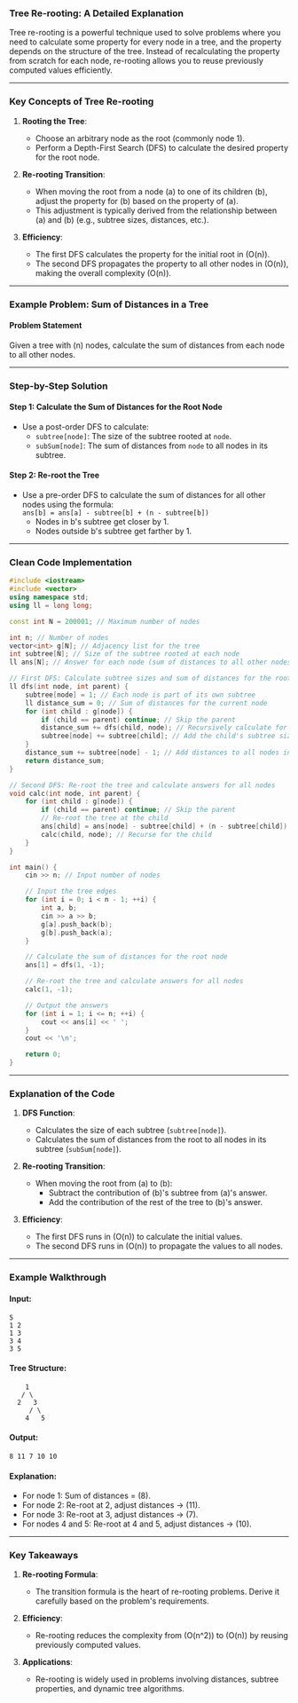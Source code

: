 ### Tree Re-rooting: A Detailed Explanation

Tree re-rooting is a powerful technique used to solve problems where you need to calculate some property for every node in a tree, and the property depends on the structure of the tree. Instead of recalculating the property from scratch for each node, re-rooting allows you to reuse previously computed values efficiently.

---

### Key Concepts of Tree Re-rooting

1. **Rooting the Tree**:
   - Choose an arbitrary node as the root (commonly node 1).
   - Perform a Depth-First Search (DFS) to calculate the desired property for the root node.

2. **Re-rooting Transition**:
   - When moving the root from a node \(a\) to one of its children \(b\), adjust the property for \(b\) based on the property of \(a\).
   - This adjustment is typically derived from the relationship between \(a\) and \(b\) (e.g., subtree sizes, distances, etc.).

3. **Efficiency**:
   - The first DFS calculates the property for the initial root in \(O(n)\).
   - The second DFS propagates the property to all other nodes in \(O(n)\), making the overall complexity \(O(n)\).

---

### Example Problem: Sum of Distances in a Tree

#### Problem Statement
Given a tree with \(n\) nodes, calculate the sum of distances from each node to all other nodes.

---

### Step-by-Step Solution

#### Step 1: Calculate the Sum of Distances for the Root Node
- Use a post-order DFS to calculate:
  - `subtree[node]`: The size of the subtree rooted at `node`.
  - `subSum[node]`: The sum of distances from `node` to all nodes in its subtree.

#### Step 2: Re-root the Tree
- Use a pre-order DFS to calculate the sum of distances for all other nodes using the formula:<br>
  `ans[b] = ans[a] - subtree[b] + (n - subtree[b])`
  - Nodes in b's subtree get closer by 1.
  - Nodes outside b's subtree get farther by 1.


---

### Clean Code Implementation

```cpp
#include <iostream>
#include <vector>
using namespace std;
using ll = long long;

const int N = 200001; // Maximum number of nodes

int n; // Number of nodes
vector<int> g[N]; // Adjacency list for the tree
int subtree[N]; // Size of the subtree rooted at each node
ll ans[N]; // Answer for each node (sum of distances to all other nodes)

// First DFS: Calculate subtree sizes and sum of distances for the root
ll dfs(int node, int parent) {
    subtree[node] = 1; // Each node is part of its own subtree
    ll distance_sum = 0; // Sum of distances for the current node
    for (int child : g[node]) {
        if (child == parent) continue; // Skip the parent
        distance_sum += dfs(child, node); // Recursively calculate for the child
        subtree[node] += subtree[child]; // Add the child's subtree size
    }
    distance_sum += subtree[node] - 1; // Add distances to all nodes in the subtree
    return distance_sum;
}

// Second DFS: Re-root the tree and calculate answers for all nodes
void calc(int node, int parent) {
    for (int child : g[node]) {
        if (child == parent) continue; // Skip the parent
        // Re-root the tree at the child
        ans[child] = ans[node] - subtree[child] + (n - subtree[child]);
        calc(child, node); // Recurse for the child
    }
}

int main() {
    cin >> n; // Input number of nodes

    // Input the tree edges
    for (int i = 0; i < n - 1; ++i) {
        int a, b;
        cin >> a >> b;
        g[a].push_back(b);
        g[b].push_back(a);
    }

    // Calculate the sum of distances for the root node
    ans[1] = dfs(1, -1);

    // Re-root the tree and calculate answers for all nodes
    calc(1, -1);

    // Output the answers
    for (int i = 1; i <= n; ++i) {
        cout << ans[i] << ' ';
    }
    cout << '\n';

    return 0;
}
```

---

### Explanation of the Code

1. **DFS Function**:
   - Calculates the size of each subtree (`subtree[node]`).
   - Calculates the sum of distances from the root to all nodes in its subtree (`subSum[node]`).

2. **Re-rooting Transition**:
   - When moving the root from \(a\) to \(b\):
     - Subtract the contribution of \(b\)'s subtree from \(a\)'s answer.
     - Add the contribution of the rest of the tree to \(b\)'s answer.

3. **Efficiency**:
   - The first DFS runs in \(O(n)\) to calculate the initial values.
   - The second DFS runs in \(O(n)\) to propagate the values to all nodes.

---

### Example Walkthrough

#### Input:
```
5
1 2
1 3
3 4
3 5
```

#### Tree Structure:
```
    1
   / \
  2   3
     / \
    4   5
```

#### Output:
```
8 11 7 10 10
```

#### Explanation:
- For node 1: Sum of distances = \(8\).
- For node 2: Re-root at 2, adjust distances → \(11\).
- For node 3: Re-root at 3, adjust distances → \(7\).
- For nodes 4 and 5: Re-root at 4 and 5, adjust distances → \(10\).

---

### Key Takeaways

1. **Re-rooting Formula**:
   - The transition formula is the heart of re-rooting problems. Derive it carefully based on the problem's requirements.

2. **Efficiency**:
   - Re-rooting reduces the complexity from \(O(n^2)\) to \(O(n)\) by reusing previously computed values.

3. **Applications**:
   - Re-rooting is widely used in problems involving distances, subtree properties, and dynamic tree algorithms.
